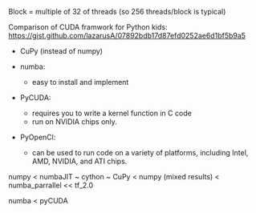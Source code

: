 Block = multiple of 32 of threads (so 256 threads/block is typical)

Comparison of CUDA framwork for Python kids: 
https://gist.github.com/lazarusA/07892bdb17d87efd0252ae6d1bf5b9a5 

* CuPy (instead of numpy)
* numba:
   - easy to install and implement
* PyCUDA:
   - requires you to write a kernel function in C code
   - run on NVIDIA chips only.

* PyOpenCl:
   - can be used to run code on a variety of platforms, including Intel, AMD, NVIDIA, and ATI chips.


numpy < numbaJIT ~ cython ~ CuPy < numpy (mixed results) < numba_parrallel << tf_2.0 

numba < pyCUDA
